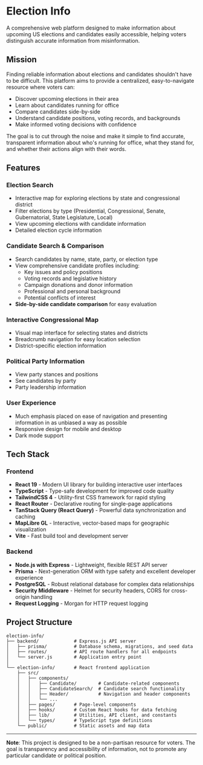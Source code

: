 # Election Info

A comprehensive web platform designed to make information about upcoming US elections and candidates easily accessible, helping voters distinguish accurate information from misinformation.

## Mission

Finding reliable information about elections and candidates shouldn't have to be difficult. This platform aims to provide a centralized, easy-to-navigate resource where voters can:

- Discover upcoming elections in their area
- Learn about candidates running for office
- Compare candidates side-by-side
- Understand candidate positions, voting records, and backgrounds
- Make informed voting decisions with confidence

The goal is to cut through the noise and make it simple to find accurate, transparent information about who's running for office, what they stand for, and whether their actions align with their words.

## Features

### Election Search
- Interactive map for exploring elections by state and congressional district
- Filter elections by type (Presidential, Congressional, Senate, Gubernatorial, State Legislature, Local)
- View upcoming elections with candidate information
- Detailed election cycle information

### Candidate Search & Comparison
- Search candidates by name, state, party, or election type
- View comprehensive candidate profiles including:
  - Key issues and policy positions
  - Voting records and legislative history
  - Campaign donations and donor information
  - Professional and personal background
  - Potential conflicts of interest
- **Side-by-side candidate comparison** for easy evaluation

### Interactive Congressional Map
- Visual map interface for selecting states and districts
- Breadcrumb navigation for easy location selection
- District-specific election information

### Political Party Information
- View party stances and positions
- See candidates by party
- Party leadership information

### User Experience
- Much emphasis placed on ease of navigation and presenting information in as unbiased a way as possible
- Responsive design for mobile and desktop
- Dark mode support

## Tech Stack

### Frontend
- **React 19** - Modern UI library for building interactive user interfaces
- **TypeScript** - Type-safe development for improved code quality
- **TailwindCSS 4** - Utility-first CSS framework for rapid styling
- **React Router** - Declarative routing for single-page applications
- **TanStack Query (React Query)** - Powerful data synchronization and caching
- **MapLibre GL** - Interactive, vector-based maps for geographic visualization
- **Vite** - Fast build tool and development server

### Backend
- **Node.js with Express** - Lightweight, flexible REST API server
- **Prisma** - Next-generation ORM with type safety and excellent developer experience
- **PostgreSQL** - Robust relational database for complex data relationships
- **Security Middleware** - Helmet for security headers, CORS for cross-origin handling
- **Request Logging** - Morgan for HTTP request logging

## Project Structure

```
election-info/
├── backend/             # Express.js API server
│   ├── prisma/          # Database schema, migrations, and seed data
│   ├── routes/          # API route handlers for all endpoints
│   └── server.js        # Application entry point
│
└── election-info/       # React frontend application
    ├── src/
    │   ├── components/
    │   │   ├── Candidate/        # Candidate-related components
    │   │   ├── CandidateSearch/  # Candidate search functionality
    │   │   ├── Header/           # Navigation and header components
    │   │   └── ...
    │   ├── pages/       # Page-level components
    │   ├── hooks/       # Custom React hooks for data fetching
    │   ├── lib/         # Utilities, API client, and constants
    │   └── types/       # TypeScript type definitions
    └── public/          # Static assets and map data
```

---

**Note**: This project is designed to be a non-partisan resource for voters. The goal is transparency and accessibility of information, not to promote any particular candidate or political position.
